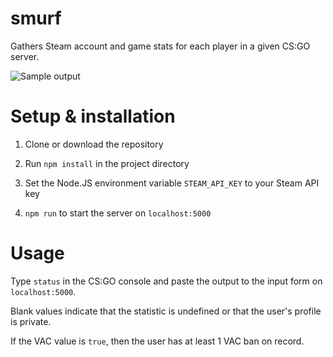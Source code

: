 # smurf

Gathers Steam account and game stats for each player in a given CS:GO server.

![Sample output](https://i.imgur.com/M8dIegI.png)

# Setup & installation

1. Clone or download the repository

2. Run `npm install` in the project directory

3. Set the Node.JS environment variable `STEAM_API_KEY` to your Steam API key

4. `npm run` to start the server on `localhost:5000`

# Usage

Type `status` in the CS:GO console and paste the output to the input form on `localhost:5000`.

Blank values indicate that the statistic is undefined or that the user's profile is private.

If the VAC value is `true`, then the user has at least 1 VAC ban on record.